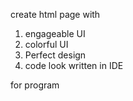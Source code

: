 create html page with
1) engageable UI
2) colorful UI 
3) Perfect design
4) code look written in IDE

for program
